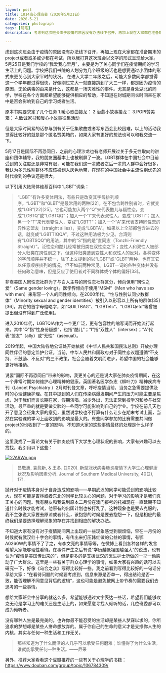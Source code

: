 ```yaml
---
layout: post
title: 1814班心理班会（2020年5月21日）
date: 2020-5-21
categories: photograph
tags: [随笔]
description: 考虑到这次班会由于疫情的原因没有办法线下召开，再加上现在大家都在准备期末的project或者或多或少都在考试，所以我打算这次班会以文字的形式呈现给大家。

---
```

虑到这次班会由于疫情的原因没有办法线下召开，再加上现在大家都在准备期末的project或者或多或少都在考试，所以我打算这次班会以文字的形式呈现给大家。
5月25日是我们学校的“我爱我心里月”，主要是为了关心同学们在疫情期间的学习生活上的问题。学校把我们书院的人划分为几个班级的话也是想要通过小团体的形式来更关心到大家平时的状况。
在进入大学二年级之后，可能大多数同学都觉得这一个学年都过得很快，好像刚过完大一就直接跳到了大三一样，都是因为疫情的原因，无论病毒的由来是什么，这都是一场灾难性的事件。尤其是身处湖北的同学，学校在各个方面都希望能够提供相应的帮助，不知道在封城期间长时间呆在家中是否会影响到自己的学习或者生活。

原本书院要求定了几个任务
   1.暖心歌曲接龙：
   2.治愈小故事接龙：
   3.POPI赞美箱：
   4.致诚家书和暖心小故事征集活动

但是大家时间紧的话参与到有关于征集歌曲或者写东西会比较困难，以上的活动我觉得比较好的就是那个匿名赞美箱的，如果大家有更好的想法也可以和我交流一下。

5月17日是国际不再恐同日，之前的心理沙龙也有老师开展过关于多元性取向的讲座和团体辅导，我的朋友圈基本上也被刷屏了一波。LGBT群体在中国社会中目前受到的关注度还是非常有限，可能在我们这一辈或者之后一辈的人群中会好很多，我认为多元性别群体不应该被划入灰色地带，在现在的中国社会中主流性别优先的时代收到的争议还是很大。

以下引用大陆简体维基百科中“LGBT”词条：
>“LGBT”有许多变体用法，有些只是改变其字母排列顺序。“LGBT”和“GLBT”是最常用的两种[22]。在不包含跨性别者时，它就变成“LGB”[22][25]。它也可能加入两个“Q”来代表酷儿与疑性恋，变成“LGBTQ”或“LGBTQQ”；加入一个“I”来代表双性人，变成“LGBTI”；加入另一个“T”来代表变性人，变成“LGBTT”；加入一个“A”来代表支持同性恋的异性恋盟友（straight allies），变成“LGBTA”。如果以上全部都包含进去的话，就变成“LGBTTIQQA”，不过这种用法极为少见。台湾则有“LGBTSQQ”的用法，其中的“S”指的是“直同志（Tonzhi-Friendly Straight）”。泛性恋和酷儿经常被归类在双性恋之下；变性人和双性人被部分人归类在跨性别之下，但这种归类遭到变性人和双性人的反对。各种变体的字母顺序并不统一，除了上文提到的以“LGBT”或“GLBT”两种，也有其它以任意顺序排列的情况，但不如前两种常见。LGBT一词的各种变体并没有任何政治意味，但是反应了使用者对不同群体或个体的偏好[33]。

非裔美国人同性恋社群为了与白人主导的同性恋社群区分，倾向保用“同性之爱”（Same gender loving）。医学界倾向于使用“MSM”（Men who have sex with men）来形容一个人的同性倾向。在2000年代，“性与性别认同少数群体”（Minority sexual and gender identities）被引入以形容以上所有的群体[35][36]。其它的首字母缩略字，如“QUILTBAG”、“LGBTetc”、“LGBTQetc”等曾被提出但没有得到广泛使用]。

进入2010年代，LGBTQIA作为一个更广泛，更有包容性的缩写词而开始流行起来。其中“Q”指“性身份疑惑”，也指“酷儿”；“I”指“双性人”（intersex）；“A”代表“盟友”（ally）或“无性”（asexual）。

2019年起，中国大陆各地公证处开始依据《中华人民共和国民法总则》开放办理同性伴侣的意定监护公证。当前，中华人民共和国政府对于同性恋议题遵循“不支持、不鼓励、不反对”的三不政策。社会会随着文明而进步，希望中国的社会能够更好地接纳。

说罢“国际不再恐同日”带来的影响，我更关心的还是说大家在肺炎疫情期间，在这一个非常时期如何维护心理精神的健康。英国著名医学杂志《柳叶刀》精神疾病专刊（Lancet Psychiatry ）2月时刊登文章，呼吁疫情当前，当务之急需要提供及时的心理健康护理。在其中提到的人们在传染病爆发期间产生的压力可能主要是焦虑，对于我们而言长期在家，假期演唱，减少外出，无法正常到校学习和参与社交活动，最严重的就是要做实验的一些同学可能影响到自己的学业。学校在前几天也开了意见会征集大家的意见，虽然说学校也不打算有什么让步在期末考试上面，当然在实验课的学习上面收到的影响是最大的。有些同学参加的比赛需要共同做project的也收到了一定的影响，不知道大家的这些事情最终的处理是什么样子的。

这里我找了一篇论文有关于肺炎疫情下大学生心理状况的影响，大家有兴趣可以去找找，我引用以下这些：

[![27ARWn.png](https://z3.ax1x.com/2021/06/14/27ARWn.png)](https://imgtu.com/i/27ARWn)
>昌敬惠, 袁愈新, & 王冬. (2020). 新型冠状病毒肺炎疫情下大学生心理健康状况及影响因素分析. Journal of Southern Medical University, 40(2), 171.

抛开对于疫情本身对于自身造成的影响——早期武汉的同学可能受到的影响比较大，现在可能是吉林或者东北的同学比较关心的问题，对于学习的影响才是我们真正关心的问题。我有朋友和我说到原本二月份在澳门报考的托福现在一直延期不知道什么时候才能考试，他原有的出国计划也被打乱了。这种现象也是要去克服的，我不主张说大家要去原谅或者什么，该抱怨的时候是要去抱怨一下，但是相应的最终我们是要选择理解现象的存在并找到相应的解决办法。

不知道大家有没有对于疫情期间网上出现的一些现象感觉到很烦恼，早在一月份的时候就有武汉红十字会的事情，有传出来打压韩红做的公益的事情，有鄂A0260W的事情不了了之，有李文亮的事情等等，在微博上看到各种各样的发言希望大家能够理性看待。在事件产生之后有说“学历越低祖国越强大”的说法，也有认为“疫情是美国传出来的”，但是更多的是支援武汉的医生护士所做的一举一动感动了广大群众。这里是一些有关于群众心理学的事情，如果大家有兴趣的话可以去研究一下，好像《乌合之众》写得比较好一些。我之前看到写得比较好的一句话分享给大家：“在看待问题的时候要考虑到，信息来源是否单一，得出结论是否一致，能否理解不同意见背后的逻辑”，这也可能是避免被网上带节奏的需要我们去思考的一些事情。

想给大家班会中分享的就这么多，希望能够通过文字表达一些话，希望我们能够攻克无论是学习上的难关还是生活上的，如果愿意寻找人倾听的话，几位班委都可以成为倾听者。

没有哪种人生是最完美的，也许你最不能忍受的生活却是某些人梦寐以求的，你所追求的梦想却是某些人拼命想放弃的。属于你自己的生命的意义才是支撑你人生的内核，其实与任何一种生活和工作无关。

>那些知道为了什么而活的人几乎可以承受任何磨难；谁懂得了为什么生活，谁就能承受任何一种生活。——尼采

另外，推荐大家看看这个豆瓣推荐的一些有关于心理学的书籍：https://www.douban.com/group/topic/106784309/












